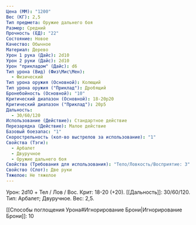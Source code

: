 ```yaml
---
Цена (ММ): "1200"
Вес (КГ): 2,5
Тип предмета: Оружие дальнего боя
Размер: Средний
Прочность (ЕД): "22"
Состояние: Новое
Качество: Обычное
Материал: Дерево
Урон 1 рука (Дайс): 2d10
Урон 2 руки (Дайс): 2d10
Урон "прикладом" (Дайс): d6
Тип урона (Вид) (Физ\Мис\Мен):
  - Физический
Тип урона оружия (Основной): Колющий
Тип урона оружия ("Приклад"): Дробящий
Бронебойность (Основной): "10"
Критический диапазон (Основной): 18-20р20
Критический диапазон ("Приклад"): 20р5
Дальность:
  - 30/60/120
Использование (Действие): Стандартное действие
Перезарядка (Действие): Малое действие
Базовый боезапас: "1"
Скорострельность (кол-во выстрелов за использование): "1"
Свойства (Тэги):
  - Арбалет
  - Двуручное
  - Оружие дальнего боя
Свойства (Требования для использования): "Тело/Ловкость/Восприятие: 3"
Свойство (Слот): Две руки
Тяжелое: Не тяжелое
---
```

Урон: 2d10 + Тел / Лов / Вос. Крит: 18-20 (+20). [[Дальность]]: 30/60/120. Тип: Арбалет; Двуручное. Вес: 2,5.

[[Способы поглощения Урона#Игнорирование Брони|Игнорирование Брони]]: 10